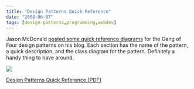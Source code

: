```yaml
---
title: "Design Patterns Quick Reference"
date: "2008-06-07"
tags: [design-patterns,programming,webdev]
---
```


Jason McDonald [posted some quick reference diagrams](http://www.mcdonaldland.info/2007/11/28/40/) for the Gang of Four design patterns on his blog. Each section has the name of the pattern, a quick description, and the class diagram for the pattern. Definitely a handy thing to have around.

[![](http://kewnode.files.wordpress.com/2008/06/page2thumb.png)](http://www.mcdonaldland.info/2007/11/28/40/)

[Design Patterns Quick Reference (PDF)](http://www.mcdonaldland.info/2007/11/28/40/)
